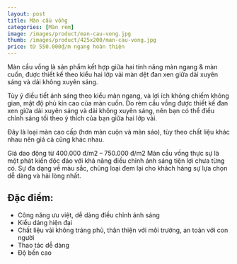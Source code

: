 ```yaml
---
layout: post
title: Màn cầu vồng
categories: [Màn rèm]
image: /images/product/man-cau-vong.jpg
thumb: /images/product/425x200/man-cau-vong.jpg
price: từ 550.000₫/m ngang hoàn thiện
---
```


Màn cầu vồng là sản phẩm kết hợp giữa hai tính năng màn ngang & màn cuốn, được thiết kế theo kiểu hai lớp vải màn dệt đan xen giữa dải xuyên sáng và dải không xuyên sáng.

Tùy ý điều tiết ánh sáng theo kiểu màn ngang, và lợi ích không chiếm không gian, mật độ phủ kín cao của màn cuốn. Do rèm cầu vồng được thiết kế đan xen giữa dải xuyên sáng và dải không xuyên sáng, nên bạn có thể điều chỉnh sáng tối theo ý thích của bạn giữa hai lớp vải.

Đây là loại màn cao cấp (hơn màn cuộn và màn sáo), tùy theo chất liệu khác nhau nên giá cả cũng khác nhau.

Giá dao động từ 400.000 đ/m2 – 750.000 đ/m2
Màn cầu vồng thực sự là một phát kiến độc đáo với khả năng điều chỉnh ánh sáng tiện lợi chưa từng có. Sự đa dạng về màu sắc, chủng loại đem lại cho khách hàng sự lựa chọn dễ dàng và hài lòng nhất.

## Đặc điểm:
- Công năng ưu việt, dễ dàng điều chỉnh ánh sáng
- Kiểu dáng hiện đại
- Chất liệu vải không tráng phủ, thân thiện với môi trường, an toàn với con người
- Thao tác dễ dàng
- Độ bền cao